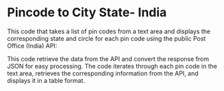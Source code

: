 # Pincode to City State- India

This code that takes a list of pin codes from a text area and displays the corresponding state and circle for each pin code using the public Post Office (India) API:

This code retrieve the data from the API and  convert the response from JSON for easy processing. The code iterates through each pin code in the text area, retrieves the corresponding information from the API, and displays it in a table format.